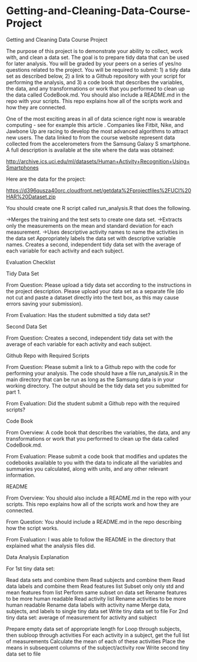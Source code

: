 # Getting-and-Cleaning-Data-Course-Project
Getting and Cleaning Data Course Project

The purpose of this project is to demonstrate your ability to collect, work with, and clean a data set. The goal is to prepare tidy data that can be used for later analysis. You will be graded by your peers on a series of yes/no questions related to the project. You will be required to submit: 1) a tidy data set as described below, 2) a link to a Github repository with your script for performing the analysis, and 3) a code book that describes the variables, the data, and any transformations or work that you performed to clean up the data called CodeBook.md. You should also include a README.md in the repo with your scripts. This repo explains how all of the scripts work and how they are connected.

One of the most exciting areas in all of data science right now is wearable computing - see for example this article . Companies like Fitbit, Nike, and Jawbone Up are racing to develop the most advanced algorithms to attract new users. The data linked to from the course website represent data collected from the accelerometers from the Samsung Galaxy S smartphone. A full description is available at the site where the data was obtained:

http://archive.ics.uci.edu/ml/datasets/Human+Activity+Recognition+Using+Smartphones

Here are the data for the project:

https://d396qusza40orc.cloudfront.net/getdata%2Fprojectfiles%2FUCI%20HAR%20Dataset.zip

You should create one R script called run_analysis.R that does the following.


->Merges the training and the test sets to create one data set.
->Extracts only the measurements on the mean and standard deviation for each measurement.
->Uses descriptive activity names to name the activities in the data set
Appropriately labels the data set with descriptive variable names.
Creates a second, independent tidy data set with the average of each variable for each activity and each subject.

Evaluation Checklist

Tidy Data Set

From Question: Please upload a tidy data set according to the instructions in the project description. Please upload your data set as a separate file (do not cut and paste a dataset directly into the text box, as this may cause errors saving your submission).

From Evaluation: Has the student submitted a tidy data set?

Second Data Set

From Question: Creates a second, independent tidy data set with the average of each variable for each activity and each subject.

Github Repo with Required Scripts

From Question: Please submit a link to a Github repo with the code for performing your analysis. The code should have a file run_analysis.R in the main directory that can be run as long as the Samsung data is in your working directory. The output should be the tidy data set you submitted for part 1.

From Evaluation: Did the student submit a Github repo with the required scripts?

Code Book

From Overview: A code book that describes the variables, the data, and any transformations or work that you performed to clean up the data called CodeBook.md.

From Evaluation: Please submit a code book that modifies and updates the codebooks available to you with the data to indicate all the variables and summaries you calculated, along with units, and any other relevant information.

README

From Overview: You should also include a README.md in the repo with your scripts. This repo explains how all of the scripts work and how they are connected.

From Question: You should include a README.md in the repo describing how the script works.

From Evaluation: I was able to follow the README in the directory that explained what the analysis files did.

Data Analysis Explanation

For 1st tiny data set:

Read data sets and combine them
Read subjects and combine them
Read data labels and combine them
Read features list
Subset only only std and mean features from list
Perform same subset on data set
Rename features to be more human readable
Read activity list
Rename activities to be more human readable
Rename data labels with activity name
Merge data, subjects, and labels to single tiny data set
Write tiny data set to file
For 2nd tiny data set: average of measurement for activity and subject

Prepare empty data set of appropriate length for
Loop through subjects, then subloop through activities
For each activity in a subject, get the full list of measurements
Calculate the mean of each of these activities
Place the means in subsequent columns of the subject/activity row
Write second tiny data set to file
